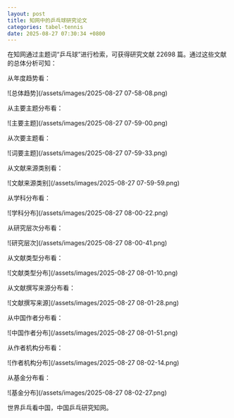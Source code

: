 ```yaml
---
layout: post
title: 知网中的乒乓球研究论文
categories: tabel-tennis
date: 2025-08-27 07:30:34 +0800
---
```

在知网通过主题词“乒乓球”进行检索，可获得研究文献 22698 篇。通过这些文献的总体分析可知：

从年度趋势看：

![总体趋势](/assets/images/2025-08-27 07-58-08.png)

从主要主题分布看：

![主要主题](/assets/images/2025-08-27 07-59-00.png)

从次要主题看：

![词要主题](/assets/images/2025-08-27 07-59-33.png)

从文献来源类别看：

![文献来源类别](/assets/images/2025-08-27 07-59-59.png)

从学科分布看：

![学科分布](/assets/images/2025-08-27 08-00-22.png)

从研究层次分布看：

![研究层次](/assets/images/2025-08-27 08-00-41.png)

从文献类型分布看：

![文献类型分布](/assets/images/2025-08-27 08-01-10.png)

从文献撰写来源分布看：

![文献撰写来源](/assets/images/2025-08-27 08-01-28.png)

从中国作者分布看：

![中国作者分布](/assets/images/2025-08-27 08-01-51.png)

从作者机构分布看：

![作者机构分布](/assets/images/2025-08-27 08-02-14.png)

从基金分布看：

![基金分布](/assets/images/2025-08-27 08-02-27.png)

世界乒乓看中国，中国乒乓研究知网。
